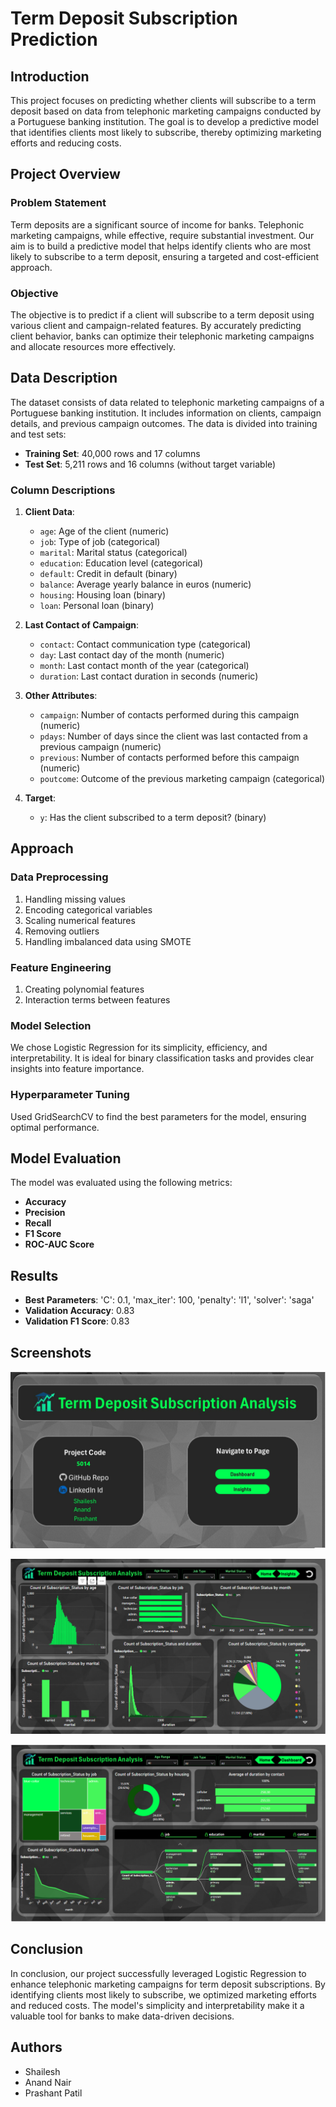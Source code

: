 # Term Deposit Subscription Prediction

## Introduction

This project focuses on predicting whether clients will subscribe to a term deposit based on data from telephonic marketing campaigns conducted by a Portuguese banking institution. The goal is to develop a predictive model that identifies clients most likely to subscribe, thereby optimizing marketing efforts and reducing costs.

## Project Overview

### Problem Statement

Term deposits are a significant source of income for banks. Telephonic marketing campaigns, while effective, require substantial investment. Our aim is to build a predictive model that helps identify clients who are most likely to subscribe to a term deposit, ensuring a targeted and cost-efficient approach.

### Objective

The objective is to predict if a client will subscribe to a term deposit using various client and campaign-related features. By accurately predicting client behavior, banks can optimize their telephonic marketing campaigns and allocate resources more effectively.

## Data Description

The dataset consists of data related to telephonic marketing campaigns of a Portuguese banking institution. It includes information on clients, campaign details, and previous campaign outcomes. The data is divided into training and test sets:

- **Training Set**: 40,000 rows and 17 columns
- **Test Set**: 5,211 rows and 16 columns (without target variable)

### Column Descriptions

1. **Client Data**:
   - `age`: Age of the client (numeric)
   - `job`: Type of job (categorical)
   - `marital`: Marital status (categorical)
   - `education`: Education level (categorical)
   - `default`: Credit in default (binary)
   - `balance`: Average yearly balance in euros (numeric)
   - `housing`: Housing loan (binary)
   - `loan`: Personal loan (binary)

2. **Last Contact of Campaign**:
   - `contact`: Contact communication type (categorical)
   - `day`: Last contact day of the month (numeric)
   - `month`: Last contact month of the year (categorical)
   - `duration`: Last contact duration in seconds (numeric)

3. **Other Attributes**:
   - `campaign`: Number of contacts performed during this campaign (numeric)
   - `pdays`: Number of days since the client was last contacted from a previous campaign (numeric)
   - `previous`: Number of contacts performed before this campaign (numeric)
   - `poutcome`: Outcome of the previous marketing campaign (categorical)

4. **Target**:
   - `y`: Has the client subscribed to a term deposit? (binary)

## Approach

### Data Preprocessing

1. Handling missing values
2. Encoding categorical variables
3. Scaling numerical features
4. Removing outliers
5. Handling imbalanced data using SMOTE

### Feature Engineering

1. Creating polynomial features
2. Interaction terms between features

### Model Selection

We chose Logistic Regression for its simplicity, efficiency, and interpretability. It is ideal for binary classification tasks and provides clear insights into feature importance. 

### Hyperparameter Tuning

Used GridSearchCV to find the best parameters for the model, ensuring optimal performance.

## Model Evaluation

The model was evaluated using the following metrics:

- **Accuracy**
- **Precision**
- **Recall**
- **F1 Score**
- **ROC-AUC Score**

## Results

- **Best Parameters**: 'C': 0.1, 'max_iter': 100, 'penalty': 'l1', 'solver': 'saga'
- **Validation Accuracy**: 0.83
- **Validation F1 Score**: 0.83

## Screenshots

![Home Page](https://github.com/shailesh-1011/TermDeposit_5014/blob/main/Logos/HomePage.png)


![Page 1](https://github.com/shailesh-1011/TermDeposit_5014/blob/main/Logos/Page%201.png)


![Page 2](https://github.com/shailesh-1011/TermDeposit_5014/blob/main/Logos/Page%202.png)


## Conclusion

In conclusion, our project successfully leveraged Logistic Regression to enhance telephonic marketing campaigns for term deposit subscriptions. By identifying clients most likely to subscribe, we optimized marketing efforts and reduced costs. The model's simplicity and interpretability make it a valuable tool for banks to make data-driven decisions.

## Authors

- Shailesh
- Anand Nair
- Prashant Patil


